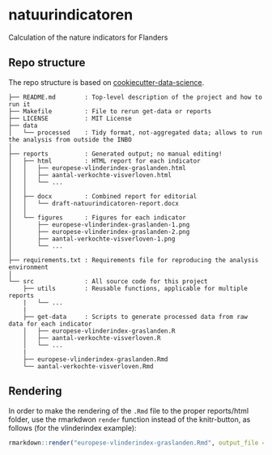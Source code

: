 # natuurindicatoren
Calculation of the nature indicators for Flanders

## Repo structure

The repo structure is based on [cookiecutter-data-science](https://github.com/drivendata/cookiecutter-data-science).

    ├── README.md        : Top-level description of the project and how to run it
    ├── Makefile         : File to rerun get-data or reports
    ├── LICENSE          : MIT License
    ├── data
    │   └── processed    : Tidy format, not-aggregated data; allows to run the analysis from outside the INBO
    │
    ├── reports          : Generated output; no manual editing!
    │   ├── html         : HTML report for each indicator
    │   │   ├── europese-vlinderindex-graslanden.html
    │   │   ├── aantal-verkochte-visverloven.html
    │   │   └── ...
    │   │
    │   ├── docx         : Combined report for editorial
    │   │   └── draft-natuurindicatoren-report.docx
    │   │
    │   └── figures      : Figures for each indicator
    │       ├── europese-vlinderindex-graslanden-1.png
    │       ├── europese-vlinderindex-graslanden-2.png
    │       ├── aantal-verkochte-visverloven-1.png
    │       └── ...
    │
    ├── requirements.txt : Requirements file for reproducing the analysis environment
    │
    └── src              : All source code for this project
        ├── utils        : Reusable functions, applicable for multiple reports 
        |   └── ...
        |
        ├── get-data     : Scripts to generate processed data from raw data for each indicator
        │   ├── europese-vlinderindex-graslanden.R
        │   ├── aantal-verkochte-visverloven.R
        │   └── ...
        |
        ├── europese-vlinderindex-graslanden.Rmd 
        └── aantal-verkochte-visverloven.Rmd

## Rendering

In order to make the rendering of the `.Rmd` file to the proper reports/html folder, use the rmarkdwon `render` function instead of the knitr-button, as follows (for the vlinderindex example):

```R
rmarkdown::render("europese-vlinderindex-graslanden.Rmd", output_file = "../reports/html/europese-vlinderindex-graslanden.html") 
```

